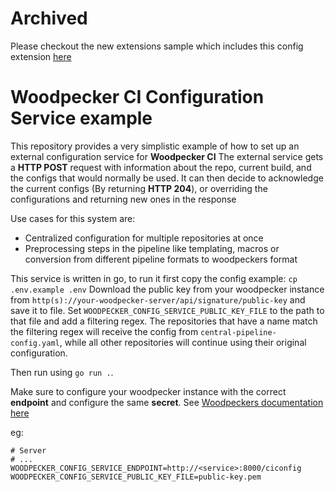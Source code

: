 # Archived

Please checkout the new extensions sample which includes this config extension [here](https://github.com/woodpecker-ci/example-extensions)

# Woodpecker CI Configuration Service example

This repository provides a very simplistic example of how to set up an
external configuration service for **Woodpecker CI** The external service
gets a **HTTP POST** request with information about the repo, current
build, and the configs that would normally be used. It can then decide to
acknowledge the current configs (By returning **HTTP 204**), or overriding
the configurations and returning new ones in the response

Use cases for this system are:

- Centralized configuration for multiple repositories at once
- Preprocessing steps in the pipeline like templating, macros or conversion from
  different pipeline formats to woodpeckers format

This service is written in go, to run it first copy the config example:
`cp .env.example .env`
Download the public key from your woodpecker instance from
`http(s)://your-woodpecker-server/api/signature/public-key` and save it
to file. Set `WOODPECKER_CONFIG_SERVICE_PUBLIC_KEY_FILE` to the path to
that file and add a filtering regex. The repositories that have a name
match the filtering regex will receive the config from `central-pipeline-config.yaml`,
while all other repositories will continue using their original configuration.

Then run using `go run .`.

Make sure to configure your woodpecker instance with the correct **endpoint** and
configure the same **secret**. See [Woodpeckers documentation here](https://woodpecker-ci.org/docs/administration/external-configuration-api)

eg:

```shell
# Server
# ...
WOODPECKER_CONFIG_SERVICE_ENDPOINT=http://<service>:8000/ciconfig
WOODPECKER_CONFIG_SERVICE_PUBLIC_KEY_FILE=public-key.pem
```
